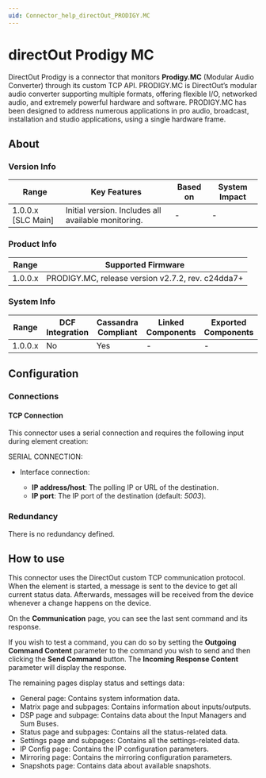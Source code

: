 ```yaml
---
uid: Connector_help_directOut_PRODIGY.MC
---
```


# directOut Prodigy MC

DirectOut Prodigy is a connector that monitors **Prodigy.MC** (Modular Audio Converter) through its custom TCP API. PRODIGY.MC is DirectOut’s modular audio converter supporting  multiple formats, offering flexible I/O, networked audio, and extremely powerful hardware and software.
PRODIGY.MC has been designed to address numerous applications in pro audio, broadcast, installation and studio applications, using a single hardware frame.

## About

### Version Info

| **Range**            | **Key Features**                                    | **Based on** | **System Impact** |
|----------------------|-----------------------------------------------------|--------------|-------------------|
| 1.0.0.x [SLC Main]   | Initial version. Includes all available monitoring. | -            | -                 |

### Product Info

| Range     | Supported Firmware                                |
|-----------|---------------------------------------------------|
| 1.0.0.x   | PRODIGY.MC, release version v2.7.2, rev. c24dda7+ |

### System Info

| Range     | DCF Integration     | Cassandra Compliant     | Linked Components     | Exported Components     |
|-----------|---------------------|-------------------------|-----------------------|-------------------------|
| 1.0.0.x   | No                  | Yes                     | -                     | -                       |

## Configuration

### Connections

#### TCP Connection

This connector uses a serial connection and requires the following input during element creation:

SERIAL CONNECTION:

- Interface connection:

  - **IP address/host**: The polling IP or URL of the destination.
  - **IP port**: The IP port of the destination (default: *5003*).

### Redundancy

There is no redundancy defined.

## How to use

This connector uses the DirectOut custom TCP communication protocol. When the element is started, a message is sent to the device to get all current status data. Afterwards, messages will be received from the device whenever a change happens on the device.

On the **Communication** page, you can see the last sent command and its response.

If you wish to test a command, you can do so by setting the **Outgoing Command Content** parameter to the command you wish to send and then clicking the **Send Command** button. The **Incoming Response Content** parameter will display the response.

The remaining pages display status and settings data:

- General page: Contains system information data.
- Matrix page and subpages: Contains information about inputs/outputs.
- DSP page and subpage: Contains data about the Input Managers and Sum Buses.
- Status page and subpages: Contains all the status-related data.
- Settings page and subpages: Contains all the settings-related data.
- IP Config page: Contains the IP configuration parameters.
- Mirroring page: Contains the mirroring configuration parameters.
- Snapshots page: Contains data about available snapshots.
